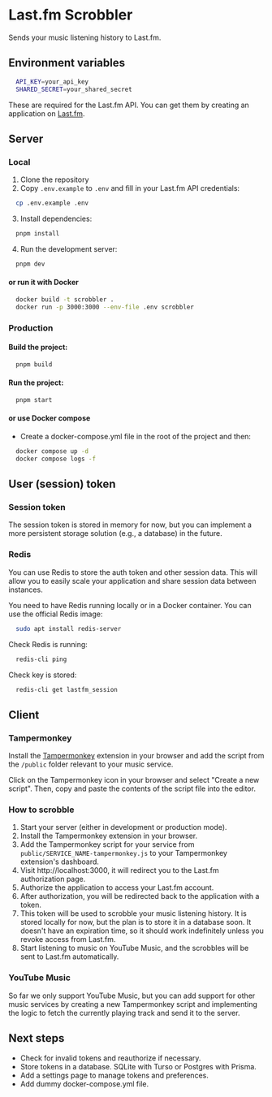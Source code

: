 # Last.fm Scrobbler

Sends your music listening history to Last.fm.

## Environment variables

```bash
  API_KEY=your_api_key
  SHARED_SECRET=your_shared_secret
```

These are required for the Last.fm API. You can get them by creating an application on [Last.fm](https://www.last.fm/api/account/create).

## Server

### Local

1. Clone the repository
2. Copy `.env.example` to `.env` and fill in your Last.fm API credentials:

```bash
  cp .env.example .env
```

3. Install dependencies:

```bash
  pnpm install
```

4. Run the development server:

```bash
  pnpm dev
```

#### or run it with Docker

```bash
  docker build -t scrobbler .
  docker run -p 3000:3000 --env-file .env scrobbler
```

### Production

#### Build the project:

```bash
  pnpm build
```

#### Run the project:

```bash
  pnpm start
```

#### or use Docker compose

- Create a docker-compose.yml file in the root of the project and then:

```bash
  docker compose up -d
  docker compose logs -f
```

## User (session) token

### Session token

The session token is stored in memory for now, but you can implement a more persistent storage solution (e.g., a database) in the future.

### Redis

You can use Redis to store the auth token and other session data. This will allow you to easily scale your application and share session data between instances.

You need to have Redis running locally or in a Docker container. You can use the official Redis image:

```bash
  sudo apt install redis-server
```

Check Redis is running:

```bash
  redis-cli ping
```

Check key is stored:

```bash
  redis-cli get lastfm_session
```

## Client

### Tampermonkey

Install the [Tampermonkey](https://www.tampermonkey.net/) extension in your browser and add the script from the `/public` folder relevant to your music service.

Click on the Tampermonkey icon in your browser and select "Create a new script". Then, copy and paste the contents of the script file into the editor.

### How to scrobble

1. Start your server (either in development or production mode).
1. Install the Tampermonkey extension in your browser.
1. Add the Tampermonkey script for your service from `public/SERVICE_NAME-tampermonkey.js` to your Tampermonkey extension's dashboard.
1. Visit http://localhost:3000, it will redirect you to the Last.fm authorization page.
1. Authorize the application to access your Last.fm account.
1. After authorization, you will be redirected back to the application with a token.
1. This token will be used to scrobble your music listening history. It is stored locally for now, but the plan is to store it in a database soon. It doesn't have an expiration time, so it should work indefinitely unless you revoke access from Last.fm.
1. Start listening to music on YouTube Music, and the scrobbles will be sent to Last.fm automatically.

### YouTube Music

So far we only support YouTube Music, but you can add support for other music services by creating a new Tampermonkey script and implementing the logic to fetch the currently playing track and send it to the server.

## Next steps

- Check for invalid tokens and reauthorize if necessary.
- Store tokens in a database. SQLite with Turso or Postgres with Prisma.
- Add a settings page to manage tokens and preferences.
- Add dummy docker-compose.yml file.
